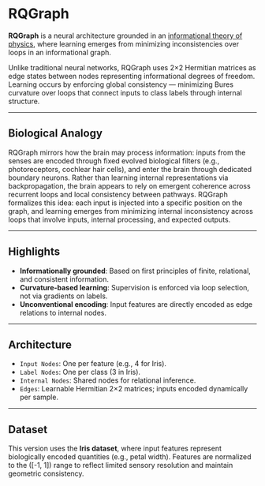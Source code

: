 # RQGraph

**RQGraph** is a neural architecture grounded in an [informational theory of physics](https://www.texstr.org/a/naddr1qvzqqqr4gupzqwe6gtf5eu9pgqk334fke8f2ct43ccqe4y2nhetssnypvhge9ce9qqxnzde4xy6rydfcxqunsv35vk8jrc), where learning emerges from minimizing inconsistencies over loops in an informational graph.

Unlike traditional neural networks, RQGraph uses 2×2 Hermitian matrices as edge states between nodes representing informational degrees of freedom. Learning occurs by enforcing global consistency — minimizing Bures curvature over loops that connect inputs to class labels through internal structure.

---

## Biological Analogy

RQGraph mirrors how the brain may process information: inputs from the senses are encoded through fixed evolved biological filters (e.g., photoreceptors, cochlear hair cells), and enter the brain through dedicated boundary neurons. Rather than learning internal representations via backpropagation, the brain appears to rely on emergent coherence across recurrent loops and local consistency between pathways. RQGraph formalizes this idea: each input is injected into a specific position on the graph, and learning emerges from minimizing internal inconsistency across loops that involve inputs, internal processing, and expected outputs.

---

## Highlights

- **Informationally grounded**: Based on first principles of finite, relational, and consistent information.
- **Curvature-based learning**: Supervision is enforced via loop selection, not via gradients on labels.
- **Unconventional encoding**: Input features are directly encoded as edge relations to internal nodes.

---

## Architecture

- `Input Nodes`: One per feature (e.g., 4 for Iris).
- `Label Nodes`: One per class (3 in Iris).
- `Internal Nodes`: Shared nodes for relational inference.
- `Edges`: Learnable Hermitian 2×2 matrices; inputs encoded dynamically per sample.

---

## Dataset

This version uses the **Iris dataset**, where input features represent biologically encoded quantities (e.g., petal width). Features are normalized to the \([-1, 1]\) range to reflect limited sensory resolution and maintain geometric consistency.
